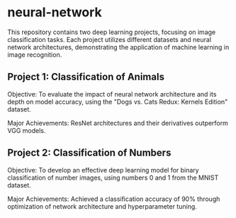 # neural-network
This repository contains two deep learning projects, focusing on image classification tasks. Each project utilizes different datasets and neural network architectures, demonstrating the application of machine learning in image recognition.

## Project 1: Classification of Animals
Objective: To evaluate the impact of neural network architecture and its depth on model accuracy, using the "Dogs vs. Cats Redux: Kernels Edition" dataset.

Major Achievements: ResNet architectures and their derivatives outperform VGG models.

## Project 2: Classification of Numbers
Objective: To develop an effective deep learning model for binary classification of number images, using numbers 0 and 1 from the MNIST dataset.

Major Achievements: Achieved a classification accuracy of 90% through optimization of network architecture and hyperparameter tuning.
